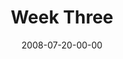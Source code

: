 ---
layout: message
category: message
series: "One"
title: "Week Three"
date: 2008-07-20-00-00
message_id: 507
audio: "http://s3.amazonaws.com/crossroads-media/messages/audio/One-3.mp3"
audio-duration: "27:50"
notes-description: ""
notes: "http://s3.amazonaws.com/crossroads-media/documents/SN_7-20-08.pdf"
notes-title: "One (Week Three) - Study Notes"
program: "http://s3.amazonaws.com/crossroads-media/documents/0719_20Program.pdf"
description: "Chuck Mingo discusses grace and how the Church can be \"one.\""
video: "http://s3.amazonaws.com/crossroads-media/messages/video/One-3.mp4"
video-duration: "27:50"
video-image: "http://s3.amazonaws.com/crossroads-media/images/One3-still.jpg"
tag: 
 - mingo
 - grace
 - unity
 - mission
explicit: false
---